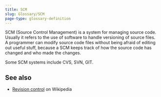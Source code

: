 ```yaml
---
title: SCM
slug: Glossary/SCM
page-type: glossary-definition
---
```




SCM (Source Control Management) is a system for managing source code. Usually it refers to the use of software to handle versioning of source files. A programmer can modify source code files without being afraid of editing out useful stuff, because a SCM keeps track of how the source code has changed and who made the changes.

Some SCM systems include CVS, SVN, GIT.

## See also

- [Revision control](https://en.wikipedia.org/wiki/Revision_control) on Wikipedia
